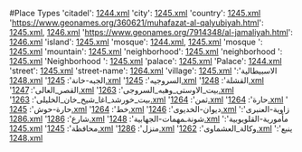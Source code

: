 #Place Types
'citadel': [1244.xml](/Project-Cairo-Urban-News/CairoUrbanNews/blob/master/articles/arabic/1244.xml)
'city': [1245.xml](/Project-Cairo-Urban-News/CairoUrbanNews/blob/master/articles/arabic/1245.xml)
'country': [1245.xml](/Project-Cairo-Urban-News/CairoUrbanNews/blob/master/articles/arabic/1245.xml)
'https://www.geonames.org/360621/muhafazat-al-qalyubiyah.html': [1245.xml](/Project-Cairo-Urban-News/CairoUrbanNews/blob/master/articles/arabic/1245.xml), [1246.xml](/Project-Cairo-Urban-News/CairoUrbanNews/blob/master/articles/arabic/1246.xml)
'https://www.geonames.org/7914348/al-jamaliyah.html': [1246.xml](/Project-Cairo-Urban-News/CairoUrbanNews/blob/master/articles/arabic/1246.xml)
'island': [1245.xml](/Project-Cairo-Urban-News/CairoUrbanNews/blob/master/articles/arabic/1245.xml)
'mosque': [1244.xml](/Project-Cairo-Urban-News/CairoUrbanNews/blob/master/articles/arabic/1244.xml), [1245.xml](/Project-Cairo-Urban-News/CairoUrbanNews/blob/master/articles/arabic/1245.xml)
'mosque ': [1245.xml](/Project-Cairo-Urban-News/CairoUrbanNews/blob/master/articles/arabic/1245.xml)
'mountain': [1245.xml](/Project-Cairo-Urban-News/CairoUrbanNews/blob/master/articles/arabic/1245.xml)
'neighborhood': [1245.xml](/Project-Cairo-Urban-News/CairoUrbanNews/blob/master/articles/arabic/1245.xml)
'neighborhood ': [1245.xml](/Project-Cairo-Urban-News/CairoUrbanNews/blob/master/articles/arabic/1245.xml)
'Neighborhood ': [1245.xml](/Project-Cairo-Urban-News/CairoUrbanNews/blob/master/articles/arabic/1245.xml)
'palace': [1245.xml](/Project-Cairo-Urban-News/CairoUrbanNews/blob/master/articles/arabic/1245.xml)
'Palace': [1244.xml](/Project-Cairo-Urban-News/CairoUrbanNews/blob/master/articles/arabic/1244.xml)
'street': [1245.xml](/Project-Cairo-Urban-News/CairoUrbanNews/blob/master/articles/arabic/1245.xml)
'street-name': [1264.xml](/Project-Cairo-Urban-News/CairoUrbanNews/blob/master/articles/arabic/1264.xml)
'village': [1245.xml](/Project-Cairo-Urban-News/CairoUrbanNews/blob/master/articles/arabic/1245.xml)
'الاسبيطالية': [1248.xml](/Project-Cairo-Urban-News/CairoUrbanNews/blob/master/articles/arabic/1248.xml)
'الجبه-خانة': [1245.xml](/Project-Cairo-Urban-News/CairoUrbanNews/blob/master/articles/arabic/1245.xml)
'السروجيه': [1245.xml](/Project-Cairo-Urban-News/CairoUrbanNews/blob/master/articles/arabic/1245.xml)
'القشلة': [1248.xml](/Project-Cairo-Urban-News/CairoUrbanNews/blob/master/articles/arabic/1248.xml)
'القصر_العالى': [1247.xml](/Project-Cairo-Urban-News/CairoUrbanNews/blob/master/articles/arabic/1247.xml)
'بيت_الاوستى_وهبه_السروجى': [1263.xml](/Project-Cairo-Urban-News/CairoUrbanNews/blob/master/articles/arabic/1263.xml)
'بيت_خورشد_اغا_شيخ_خان_الخليلى': [1263.xml](/Project-Cairo-Urban-News/CairoUrbanNews/blob/master/articles/arabic/1263.xml)
'ثمن': [1264.xml](/Project-Cairo-Urban-News/CairoUrbanNews/blob/master/articles/arabic/1264.xml)
'حارة': [1264.xml](/Project-Cairo-Urban-News/CairoUrbanNews/blob/master/articles/arabic/1264.xml)
' حارة-حوش': [1245.xml](/Project-Cairo-Urban-News/CairoUrbanNews/blob/master/articles/arabic/1245.xml)
'خط': [1264.xml](/Project-Cairo-Urban-News/CairoUrbanNews/blob/master/articles/arabic/1264.xml)
'ديوان-الخديوى': [1246.xml](/Project-Cairo-Urban-News/CairoUrbanNews/blob/master/articles/arabic/1246.xml)
'زاوية-العنبرى': [1286.xml](/Project-Cairo-Urban-News/CairoUrbanNews/blob/master/articles/arabic/1286.xml)
'شارع': [1286.xml](/Project-Cairo-Urban-News/CairoUrbanNews/blob/master/articles/arabic/1286.xml)
'شونةـمهمات-الجهابية': [1248.xml](/Project-Cairo-Urban-News/CairoUrbanNews/blob/master/articles/arabic/1248.xml)
'مأمورية-القلويوبية': [1245.xml](/Project-Cairo-Urban-News/CairoUrbanNews/blob/master/articles/arabic/1245.xml)
'محافظة': [1245.xml](/Project-Cairo-Urban-News/CairoUrbanNews/blob/master/articles/arabic/1245.xml)
'منزل': [1286.xml](/Project-Cairo-Urban-News/CairoUrbanNews/blob/master/articles/arabic/1286.xml)
'وكالة_العشماوى': [1262.xml](/Project-Cairo-Urban-News/CairoUrbanNews/blob/master/articles/arabic/1262.xml)
'ينبع': [1248.xml](/Project-Cairo-Urban-News/CairoUrbanNews/blob/master/articles/arabic/1248.xml)

